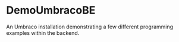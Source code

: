 # DemoUmbracoBE
An Umbraco installation demonstrating a few different programming examples within the backend.
